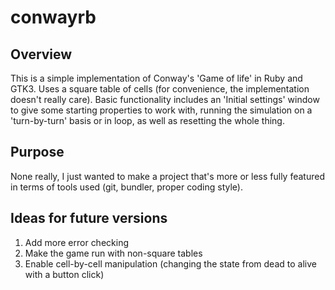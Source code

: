 conwayrb
========

Overview
--------

This is a simple implementation of Conway's 'Game of life' in Ruby and GTK3.
Uses a square table of cells (for convenience, the implementation doesn't really care).
Basic functionality includes an 'Initial settings' window to give some starting 
properties to work with, running the simulation on a 'turn-by-turn' basis or in loop,
as well as resetting the whole thing.

Purpose
-------

None really, I just wanted to make a project that's more or less fully featured 
in terms of tools used (git, bundler, proper coding style).

Ideas for future versions
-------------------------

1. Add more error checking
2. Make the game run with non-square tables
3. Enable cell-by-cell manipulation (changing the state from dead to alive with a button click)

